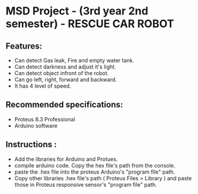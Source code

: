 # MSD Project - (3rd year 2nd semester) - RESCUE CAR ROBOT

## Features:
- Can detect Gas leak, Fire and empty water tank.
- Can detect darkness and adjust it's light.
- Can detect object infront of the robot.
- Can go left, right, forward and backward.
- It has 4 level of speed.

## Recommended specifications:
- Proteus 8.3 Professional
- Arduino software

## Instructions :

- Add the libraries for Arduino and Protues.
- compile arduino code. Copy the hex file's path from the console.
- paste the .hex file into the proteus Arduino's "program file" path.
- Copy other libraries .hex file's path ( Proteus Files > Library ) and paste those in Proteus responsive sensor's "program file" path.
